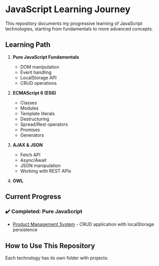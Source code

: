 # JavaScript Learning Journey

This repository documents my progressive learning of JavaScript technologies, starting from fundamentals to more advanced concepts.

## Learning Path

1. **Pure JavaScript Fundamentals**
   - DOM manipulation
   - Event handling
   - LocalStorage API
   - CRUD operations

2. **ECMAScript 6 (ES6)**
   - Classes
   - Modules
   - Template literals
   - Destructuring
   - Spread/Rest operators
   - Promises
   - Generators

3. **AJAX & JSON**
   - Fetch API
   - Async/Await
   - JSON manipulation
   - Working with REST APIs

4. **OWL**
 

## Current Progress

### ✔️ Completed: Pure JavaScript
- [Product Management System](pure-js/product%20management%20system) - CRUD application with localStorage persistence

## How to Use This Repository

Each technology has its own folder with projects:
